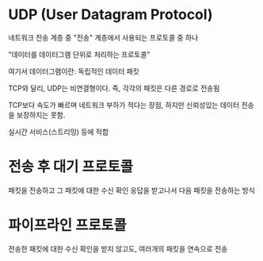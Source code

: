 # UDP (User Datagram Protocol)
네트워크 전송 계층 중 "전송" 계층에서 사용되는 프로토콜 중 하나

"데이터를 데이터그램 단위로 처리하는 프로토콜"

여기서 데이터그램이란: 독립적인 데이터 패킷

TCP와 달리, UDP는 비연결형이다. 즉, 각각의 패킷은 다른 경로로 전송됨

TCP보다 속도가 빠르며 네트워크 부하가 적다는 장점, 하지만 신뢰성있는 데이터 전송을 보장하지는 못함.

실시간 서비스(스트리밍) 등에 적합

# 전송 후 대기 프로토콜
패킷을 전송하고 그 패킷에 대한 수신 확인 응답을 받고나서 다음 패킷을 전송하는 방식

# 파이프라인 프로토콜
전송한 패킷에 대한 수신 확인을 받지 않고도, 여러개의 패킷을 연속으로 전송
